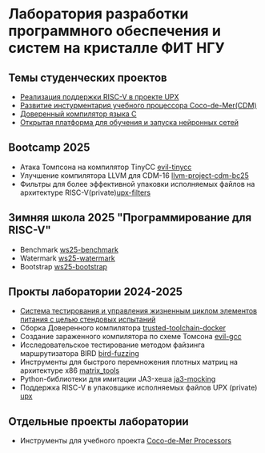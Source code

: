 # Лаборатория разработки программного обеспечения и систем на кристалле ФИТ НГУ

## Темы студенческих проектов
- [Реализация поддержки RISC-V в проекте UPX](https://github.com/ylab-nsu/.github/blob/main/projects/upx.md)
- [Развитие инстурментария учебного процессора Coco-de-Mer(CDM)](https://github.com/ylab-nsu/.github/blob/main/projects/cdm.md)
- [Доверенный компилятор языка С](https://github.com/ylab-nsu/.github/blob/main/projects/bootstrap.md)
- [Открытая платформа для обучения и запуска нейронных сетей](https://gitverse.ru/kolkir/adept)

## Bootcamp 2025
- Атака Томпсона на компилятор TinyCC [evil-tinycc](https://github.com/ylab-nsu/evil-tinycc)
- Улучшение компилятора LLVM для CDM-16 [llvm-project-cdm-bc25](https://github.com/ylab-nsu/llvm-project-cdm-bc25)
- Фильтры для более эффективной упаковки исполняемых файлов на архитектуре RISC-V(private)[upx-filters](https://github.com/ylab-nsu/upx-filters)

## Зимняя школа 2025 "Программирование для RISC-V"

- Benchmark [ws25-benchmark](https://github.com/ylab-nsu/ws25-benchmark)
- Watermark [ws25-watermark](https://github.com/ylab-nsu/ws25-watermark)
- Bootstrap [ws25-bootstrap](https://github.com/ylab-nsu/ws25-bootstrap)

## Прокты лаборатории 2024-2025
- [Система тестирования и управления жизненным циклом элементов питания с целью стендовых испытаний](https://github.com/xDm1try/RBTS_firmware)
- Сборка Доверенного компилятора [trusted-toolchain-docker](https://github.com/ylab-nsu/trusted-toolchain-docker)
- Создание зараженного компилятора по схеме Томсона [evil-gcc](https://github.com/ylab-nsu/evil-gcc)
- Исследовательское тестирование методом файзинга маршрутизатора BIRD [bird-fuzzing](https://github.com/ylab-nsu/bird-fuzzing)
- Инструменты для быстрого перемножения плотных матриц на архитектуре x86 [matrix_tools](https://github.com/ylab-nsu/matrix_tools)
- Python-библиотеки для имитации JA3-хеша [ja3-mocking](https://github.com/ylab-nsu/ja3-mocking)
- Поддержка RISC-V в упаковщике исполняемых файлов UPX (private) [upx](https://github.com/ylab-nsu/upx)

## Отдельные проекты лаборатории 
- Инструменты для учебного проекта [Coco-de-Mer Processors](https://github.com/cdm-processors/)
